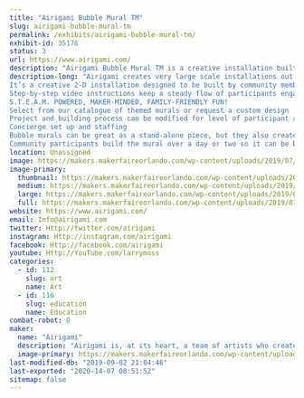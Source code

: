 ```yaml
---
title: "Airigami Bubble Mural TM"
slug: airigami-bubble-mural-tm
permalink: /exhibits/airigami-bubble-mural-tm/
exhibit-id: 35176
status: 3
url: https://www.airigami.com/
description: "Airigami Bubble Mural TM is a creative installation built by community members using easy to inflate and biodegradable latex balloons! It’s the perfect visual demonstration of how many small efforts can create tremendous results."
description-long: "Airigami creates very large scale installations out of latex balloons. We have developed a project specifically for Maker Faires that allows us to not only build an incredibly large creation that lends itself well to photos and selfies, but that also allows hundreds of attendees at a faire to participate in its construction.
It’s a creative 2-D installation designed to be built by community members using easy to inflate and biodegradable latex balloons! Designed by the experts at Airigami, this hands-on exhibit engages visitors in a communal project with maximum impact and minimal mess.
Step-by-step video instructions keep a steady flow of participants engaged. It’s the perfect visual demonstration of how many small efforts can create tremendous results. Participants are self-directed with minimal staff support, allowing them to take ownership of the project, and naturally want to be photographed along side the finished work.
S.T.E.A.M. POWERED, MAKER-MINDED, FAMILY-FRIENDLY FUN!
Select from our catalogue of themed murals or request a custom design
Project and building process can be modified for level of participant ability
Concierge set up and staffing
Bubble murals can be great as a stand-alone piece, but they also create a perfect backdrop for an optional signature sculpture, such as a giant Makey, while the community follows our instructions to build a mural representative of the location where it's built.
Community participants build the mural over a day or two so it can be built entirely by Maker Faire patrons without staff support. Airigami would provide all equipment, materials, design, and instructions. This can be a DIY project, your staff and volunteers would manage the construction, or we can deliver, setup, and provide staff to oversee it. Cost for this mural as a DIY project is $1500. To have Airigami artists on site, we’re looking at $500-$1500/day in addition to the project cost, depending on the level of support needed."
location: Unassigned
image: https://makers.makerfaireorlando.com/wp-content/uploads/2019/07/7975CF9C-38B6-49BD-80C0-E45B26C8F16E.jpeg
image-primary:
  thumbnail: https://makers.makerfaireorlando.com/wp-content/uploads/2019/07/7975CF9C-38B6-49BD-80C0-E45B26C8F16E-150x150.jpeg
  medium: https://makers.makerfaireorlando.com/wp-content/uploads/2019/07/7975CF9C-38B6-49BD-80C0-E45B26C8F16E-300x200.jpeg
  large: https://makers.makerfaireorlando.com/wp-content/uploads/2019/07/7975CF9C-38B6-49BD-80C0-E45B26C8F16E.jpeg
  full: https://makers.makerfaireorlando.com/wp-content/uploads/2019/07/7975CF9C-38B6-49BD-80C0-E45B26C8F16E.jpeg
website: https://www.airigami.com/
email: Info@airigami.com
twitter: Http://twitter.com/airigami
instagram: Http://instagram.com/airigami
facebook: Http://facebook.com/airigami
youtube: Http://YouTube.com/larrymoss
categories:
  - id: 112
    slug: art
    name: Art
  - id: 116
    slug: education
    name: Education
combat-robot: 0
maker:
  name: "Airigami"
  description: "Airigami is, at its heart, a team of artists who create art and experiences entirely out of balloons—from small single sculptures to stadium-sized, record-breaking installations."
  image-primary: https://makers.makerfaireorlando.com/wp-content/uploads/2019/07/BB33DD5A-962E-4624-A07D-872E0B859BCF.jpeg
last-modified-db: "2019-09-02 21:04:46"
last-exported: "2020-14-07 08:51:52"
sitemap: false
---
```


